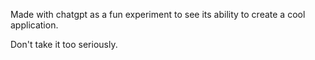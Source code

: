 Made with chatgpt as a fun experiment to see its ability to create a cool application.

Don't take it too seriously.
